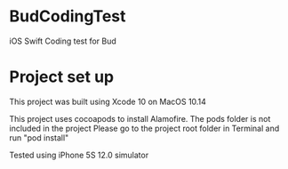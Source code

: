 # BudCodingTest

iOS Swift Coding test for Bud

# Project set up

This project was built using Xcode 10 on MacOS 10.14

This project uses cocoapods to install Alamofire. The pods folder is not included in the project
Please go to the project root folder in Terminal and run "pod install"

Tested using iPhone 5S 12.0 simulator